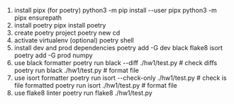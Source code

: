 1) install pipx (for poetry)
python3 -m pip install --user pipx
python3 -m pipx ensurepath
2) install poetry
pipx install poetry
3) create poetry project
poetry new <path-to-project>
cd <path-to-project>
4) activate virtualenv (optional)
poetry shell
5) install dev and prod dependencies
poetry add -G dev black flake8 isort <other-dev-dependencies>
poetry add -G prod numpy <other-prod-dependencies>
6) use black formatter
poetry run black --diff ./hw1/test.py # check diffs
poetry run black ./hw1/test.py # format file
7) use isort formatter
poetry run isort --check-only ./hw1/test.py # check is file formatted
poetry run isort ./hw1/test.py # format file
8) use flake8 linter
poetry run flake8 ./hw1/test.py
